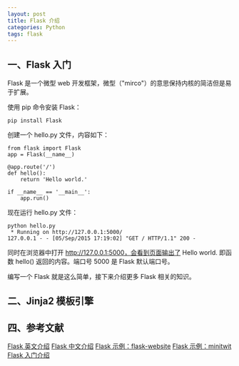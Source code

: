 ```yaml
---
layout: post
title: Flask 介绍
categories: Python
tags: flask
---
```


## 一、Flask 入门

Flask 是一个微型 web 开发框架，微型（"mirco"）的意思保持内核的简洁但是易于扩展。

使用 pip 命令安装 Flask：

	pip install Flask

创建一个 hello.py 文件，内容如下：

	from flask import Flask
	app = Flask(__name__)

	@app.route('/')
	def hello():
		return 'Hello world.'

	if __name__ == '__main__':
		app.run()

现在运行 hello.py 文件：
	
	python hello.py
	 * Running on http://127.0.0.1:5000/
	127.0.0.1 - - [05/Sep/2015 17:19:02] "GET / HTTP/1.1" 200 -

同时在浏览器中打开 http://127.0.0.1:5000，会看到页面输出了 Hello world. 即函数 hello() 返回的内容。端口号 5000 是 Flask 默认端口号。

编写一个 Flask 就是这么简单，接下来介绍更多 Flask 相关的知识。

## 二、Jinja2 模板引擎

## 四、参考文献

[Flask 英文介绍](http://flask.pocoo.org/)
[Flask 中文介绍](https://dormousehole.readthedocs.org/en/latest/)
[Flask 示例：flask-website](https://github.com/mitsuhiko/flask-website)
[Flask 示例：minitwit](https://github.com/mitsuhiko/flask/tree/master/examples/minitwit/)
[Flask 入门介绍](https://pythonspot.com/python-flask-tutorials/)

